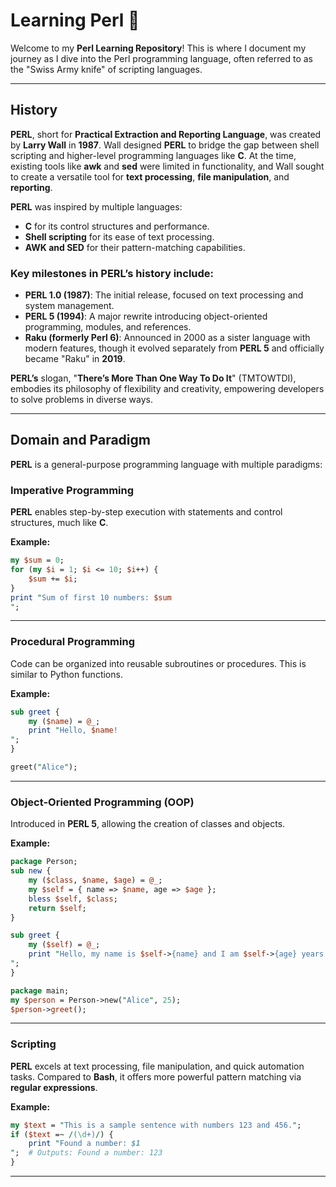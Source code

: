 # Learning Perl 🐪

Welcome to my **Perl Learning Repository**! This is where I document my journey as I dive into the Perl programming language, often referred to as the "Swiss Army knife" of scripting languages.

---

## **History**

**PERL**, short for **Practical Extraction and Reporting Language**, was created by **Larry Wall** in **1987**. Wall designed **PERL** to bridge the gap between shell scripting and higher-level programming languages like **C**. At the time, existing tools like **awk** and **sed** were limited in functionality, and Wall sought to create a versatile tool for **text processing**, **file manipulation**, and **reporting**.

**PERL** was inspired by multiple languages:
- **C** for its control structures and performance.
- **Shell scripting** for its ease of text processing.
- **AWK and SED** for their pattern-matching capabilities.

### Key milestones in **PERL’s** history include:
- **PERL 1.0 (1987)**: The initial release, focused on text processing and system management.
- **PERL 5 (1994)**: A major rewrite introducing object-oriented programming, modules, and references.
- **Raku (formerly Perl 6)**: Announced in 2000 as a sister language with modern features, though it evolved separately from **PERL 5** and officially became "Raku" in **2019**.

**PERL’s** slogan, "**There’s More Than One Way To Do It**" (TMTOWTDI), embodies its philosophy of flexibility and creativity, empowering developers to solve problems in diverse ways.

---

## **Domain and Paradigm**

**PERL** is a general-purpose programming language with multiple paradigms:

### **Imperative Programming**
**PERL** enables step-by-step execution with statements and control structures, much like **C**.

**Example:**
```perl
my $sum = 0;
for (my $i = 1; $i <= 10; $i++) {
    $sum += $i;
}
print "Sum of first 10 numbers: $sum
";
```

---

### **Procedural Programming**
Code can be organized into reusable subroutines or procedures. This is similar to Python functions.

**Example:**
```perl
sub greet {
    my ($name) = @_;
    print "Hello, $name!
";
}

greet("Alice");
```

---

### **Object-Oriented Programming (OOP)**
Introduced in **PERL 5**, allowing the creation of classes and objects.

**Example:**
```perl
package Person;
sub new {
    my ($class, $name, $age) = @_;
    my $self = { name => $name, age => $age };
    bless $self, $class;
    return $self;
}

sub greet {
    my ($self) = @_;
    print "Hello, my name is $self->{name} and I am $self->{age} years old.
";
}

package main;
my $person = Person->new("Alice", 25);
$person->greet();
```

---

### **Scripting**
**PERL** excels at text processing, file manipulation, and quick automation tasks. Compared to **Bash**, it offers more powerful pattern matching via **regular expressions**.

**Example:**
```perl
my $text = "This is a sample sentence with numbers 123 and 456.";
if ($text =~ /(\d+)/) {
    print "Found a number: $1
";  # Outputs: Found a number: 123
}
```

---
